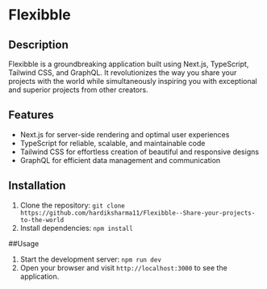 # Flexibble

## Description

Flexibble is a groundbreaking application built using Next.js, TypeScript, Tailwind CSS, and GraphQL. It revolutionizes the way you share your projects with the world while simultaneously inspiring you with exceptional and superior projects from other creators.

## Features

- Next.js for server-side rendering and optimal user experiences
- TypeScript for reliable, scalable, and maintainable code
- Tailwind CSS for effortless creation of beautiful and responsive designs
- GraphQL for efficient data management and communication

## Installation

1. Clone the repository: `git clone https://github.com/hardiksharma11/Flexibble--Share-your-projects-to-the-world`
2. Install dependencies: `npm install`

##Usage

1. Start the development server: `npm run dev`
2. Open your browser and visit `http://localhost:3000` to see the application.

